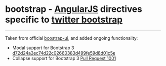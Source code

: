 # bootstrap - [AngularJS](http://angularjs.org/) directives specific to [twitter bootstrap](http://twitter.github.io/bootstrap/)

***

Taken from official [boostrap-ui](https://github.com/angular-ui/bootstrap), and added ongoing functionality:

* Modal support for Bootstrap 3 [d72d24a3ec74d22c02660383d499fe59d8d01c5e](https://github.com/angular-ui/bootstrap/commit/d72d24a3ec74d22c02660383d499fe59d8d01c5e)
* Collapse support for Bootstrap 3 [Pull Request 1001](https://github.com/angular-ui/bootstrap/pull/1001)
